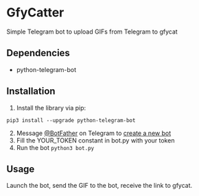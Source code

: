 # GfyCatter
Simple Telegram bot to upload GIFs from Telegram to gfycat

## Dependencies
* python-telegram-bot

## Installation
1. Install the library via pip:
```
pip3 install --upgrade python-telegram-bot
```
2. Message [@BotFather](https://t.me/BotFather) on Telegram to [create a new bot](https://core.telegram.org/bots#6-botfather)
3. Fill the YOUR_TOKEN constant in bot.py with your token 
4. Run the bot
`python3 bot.py`

## Usage
Launch the bot, send the GIF to the bot, receive the link to gfycat.

